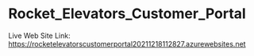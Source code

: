 # Rocket_Elevators_Customer_Portal


Live Web Site Link: https://rocketelevatorscustomerportal20211218112827.azurewebsites.net
